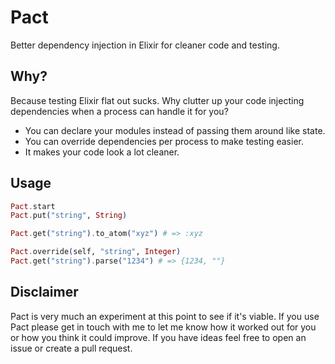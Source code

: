 # Pact

Better dependency injection in Elixir for cleaner code and testing.

## Why?

Because testing Elixir flat out sucks. Why clutter up your code injecting
dependencies when a process can handle it for you?

* You can declare your modules instead of passing them around like state.
* You can override dependencies per process to make testing easier.
* It makes your code look a lot cleaner.

## Usage

```elixir
Pact.start
Pact.put("string", String)

Pact.get("string").to_atom("xyz") # => :xyz

Pact.override(self, "string", Integer)
Pact.get("string").parse("1234") # => {1234, ""}
```

## Disclaimer

Pact is very much an experiment at this point to see if it's viable. If you use
Pact please get in touch with me to let me know how it worked out for you or how
you think it could improve. If you have ideas feel free to open an issue or
create a pull request.
